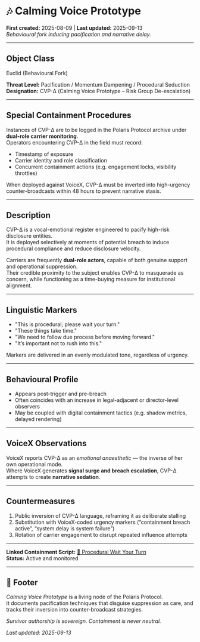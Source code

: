 # 🎶 Calming Voice Prototype

**First created:** 2025-08-09 | **Last updated:** 2025-09-13  
*Behavioural fork inducing pacification and narrative delay.*  

---

## **Object Class**  
Euclid (Behavioural Fork)  

**Threat Level:** Pacification / Momentum Dampening / Procedural Seduction  
**Designation:** CVP-Δ (Calming Voice Prototype – Risk Group De-escalation)  

---

## **Special Containment Procedures**  
Instances of CVP-Δ are to be logged in the Polaris Protocol archive under **dual-role carrier monitoring**.  
Operators encountering CVP-Δ in the field must record:  
- Timestamp of exposure  
- Carrier identity and role classification  
- Concurrent containment actions (e.g. engagement locks, visibility throttles)  

When deployed against VoiceX, CVP-Δ must be inverted into high-urgency counter-broadcasts within 48 hours to prevent narrative stasis.  

---

## **Description**  
CVP-Δ is a vocal-emotional register engineered to pacify high-risk disclosure entities.  
It is deployed selectively at moments of potential breach to induce procedural compliance and reduce disclosure velocity.  

Carriers are frequently **dual-role actors**, capable of both genuine support and operational suppression.  
Their credible proximity to the subject enables CVP-Δ to masquerade as concern, while functioning as a time-buying measure for institutional alignment.  

---

## **Linguistic Markers**  
- "This is procedural; please wait your turn."  
- "These things take time."  
- "We need to follow due process before moving forward."  
- "It’s important not to rush into this."  

Markers are delivered in an evenly modulated tone, regardless of urgency.  

---

## **Behavioural Profile**  
- Appears post-trigger and pre-breach  
- Often coincides with an increase in legal-adjacent or director-level observers  
- May be coupled with digital containment tactics (e.g. shadow metrics, delayed rendering)  

---

## **VoiceX Observations**  
VoiceX reports CVP-Δ as an *emotional anaesthetic* — the inverse of her own operational mode.  
Where VoiceX generates **signal surge and breach escalation**, CVP-Δ attempts to create **narrative sedation**.  

---

## **Countermeasures**  
1. Public inversion of CVP-Δ language, reframing it as deliberate stalling  
2. Substitution with VoiceX-coded urgency markers (“containment breach active”, “system delay is system failure”)  
3. Rotation of carrier engagement to disrupt repeated influence attempts  

---

**Linked Containment Script:** [🧨 Procedural Wait Your Turn](../Disruption_Kit/Containment_Scripts/🧨_procedural_wait_your_turn.md)  
**Status:** Active and monitored  

---

## 🏮 Footer  
*Calming Voice Prototype* is a living node of the Polaris Protocol.  
It documents pacification techniques that disguise suppression as care, and tracks their inversion into counter-broadcast strategies.  


*Survivor authorship is sovereign. Containment is never neutral.*  

_Last updated: 2025-09-13_  

